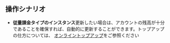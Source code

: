 ## 操作シナリオ

- **従量課金タイプのインスタンス**更新したい場合は、アカウントの残高が十分であることを確保すれば、自動的に更新することができます。トップアップの仕方については、 [オンライントップアップ](https://intl.cloud.tencent.com/document/product/555/7425)をご参照ください